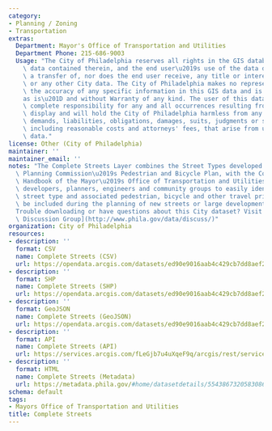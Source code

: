 ```yaml
---
category:
- Planning / Zoning
- Transportation
extras:
  Department: Mayor's Office of Transportation and Utilities
  Department Phone: 215-686-9003
  Usage: "The City of Philadelphia reserves all rights in the GIS database and any\
    \ data contained therein, and the end user\u2019s use of the data does not constitute\
    \ a transfer of, nor does the end user receive, any title or interest in the database\
    \ or any other City data. The City of Philadelphia makes no representation about\
    \ the accuracy of any specific information in this GIS data and is provided \u201C\
    as is\u201D and without Warranty of any kind. The user of this data will assume\
    \ complete responsibility for any and all occurrences resulting from its use or\
    \ display and will hold the City of Philadelphia harmless from any and all claims,\
    \ demands, liabilities, obligations, damages, suits, judgments or settlements,\
    \ including reasonable costs and attorneys' fees, that arise from use of this\
    \ data."
license: Other (City of Philadelphia)
maintainer: ''
maintainer_email: ''
notes: "The Complete Streets Layer combines the Street Types developed by the City\
  \ Planning Commission\u2019s Pedestrian and Bicycle Plan, with the Complete Streets\
  \ Handbook of the Mayor\u2019s Office of Transportation and Utilities. It allows\
  \ developers, planners, engineers and community groups to easily identify their\
  \ street type and associated pedestrian, bicycle and other travel priorities to\
  \ be included during the planning of new streets or large developments.\r\n\r\n\
  Trouble downloading or have questions about this City dataset? Visit the [OpenDataPhilly\
  \ Discussion Group](http://www.phila.gov/data/discuss/)"
organization: City of Philadelphia
resources:
- description: ''
  format: CSV
  name: Complete Streets (CSV)
  url: https://opendata.arcgis.com/datasets/ed90e9016aab4c429cb7dd8aef2a87a3_0.csv
- description: ''
  format: SHP
  name: Complete Streets (SHP)
  url: https://opendata.arcgis.com/datasets/ed90e9016aab4c429cb7dd8aef2a87a3_0.zip
- description: ''
  format: GeoJSON
  name: Complete Streets (GeoJSON)
  url: https://opendata.arcgis.com/datasets/ed90e9016aab4c429cb7dd8aef2a87a3_0.geojson
- description: ''
  format: API
  name: Complete Streets (API)
  url: https://services.arcgis.com/fLeGjb7u4uXqeF9q/arcgis/rest/services/CompleteStreetsTypesStndrds/FeatureServer/0/query?outFields=*&where=1%3D1
- description: ''
  format: HTML
  name: Complete Streets (Metadata)
  url: https://metadata.phila.gov/#home/datasetdetails/5543867320583086178c4f34/representationdetails/55438ac09b989a05172d0d6a/
schema: default
tags:
- Mayors Office of Transportation and Utilities
title: Complete Streets
---
```

